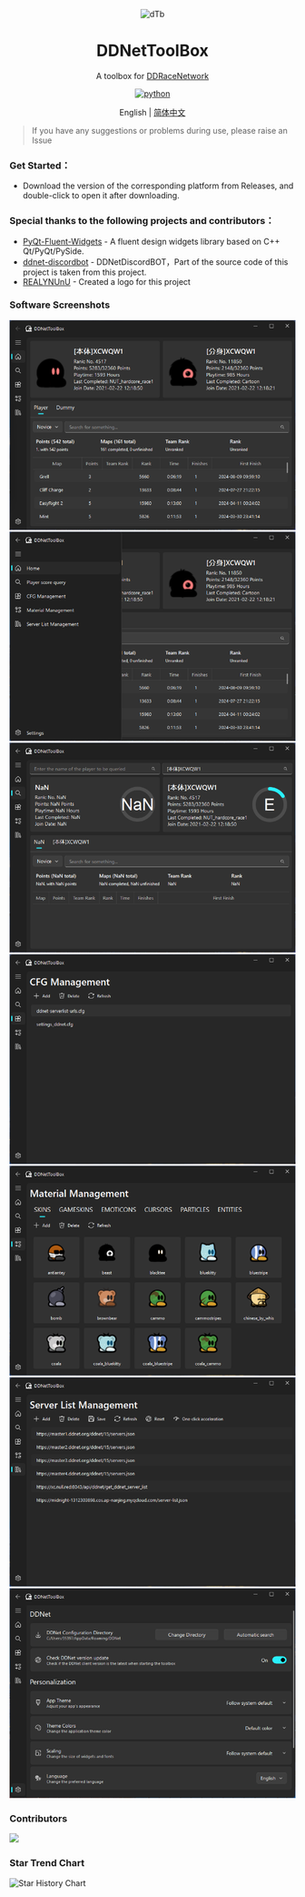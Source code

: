 <p align="center">
    <img src="app/resource/logo.ico" width="200" height="200" alt="dTb">
</p>

<div align="center">

# DDNetToolBox

A toolbox for [DDRaceNetwork](https://ddnet.org/)

</div> 

<p align="center">
  <a href="https://www.python.org/">
    <img src="https://img.shields.io/static/v1?label=python&message=3.11.4&color=blue" alt="python">
  </a>
</P>

<p align="center">
English | <a href="README_zh.md">简体中文</a>
</p>

> If you have any suggestions or problems during use, please raise an Issue

### Get Started：

- Download the version of the corresponding platform from Releases, and double-click to open it after downloading.

### Special thanks to the following projects and contributors：

- [PyQt-Fluent-Widgets](https://github.com/zhiyiYo/PyQt-Fluent-Widgets) - A fluent design widgets library based on C++ Qt/PyQt/PySide.
- [ddnet-discordbot](https://github.com/ddnet/ddnet-discordbot) - DDNetDiscordBOT，Part of the source code of this project is taken from this project.
- [REALYNUnU](https://github.com/REALYNUnU) - Created a logo for this project

### Software Screenshots

![front_page](images/en/home.png)
![sidebar](images/en/home_tab.png)
![points](images/en/points.png)
![cfg_management](images/en/cfg.png)
![resource_management](images/en/resouces.png)
![server_list_management](images/en/server_list.png)
![setting](images/en/settings.png)

### Contributors

<a href="https://github.com/XCWQW1/DDNetToolBox/graphs/contributors">
  <img src="https://contrib.rocks/image?repo=XCWQW1/DDNetToolBox" />
</a>

### Star Trend Chart

<picture>
  <source
    media="(prefers-color-scheme: dark)"
    srcset="
      https://api.star-history.com/svg?repos=XCWQW1/DDNetToolBox&type=Date&theme=dark
    "
  />
  <source
    media="(prefers-color-scheme: light)"
    srcset="
      https://api.star-history.com/svg?repos=XCWQW1/DDNetToolBox&type=Date
    "
  />
  <img
    alt="Star History Chart"
    src="https://api.star-history.com/svg?repos=XCWQW1/DDNetToolBox&type=Date"
  />
</picture>